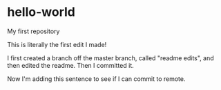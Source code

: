 # hello-world
My first repository

This is literally the first edit I made!

I first created a branch off the master branch, called "readme edits", and then edited the readme. Then I committed it.

Now I'm adding this sentence to see if I can commit to remote.
